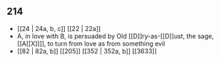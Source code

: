 ## 214
- [[24 | 24a, b, c]] [[22 | 22a]] 
- A, in love with B, is persuaded by Old [[D]]ry-as-[[D]]ust, the sage, [[A[[X]]]], to turn from love as from something evil
- [[82 | 82a, b]] [[205]] [[352 | 352a, b]] [[3633]] 

